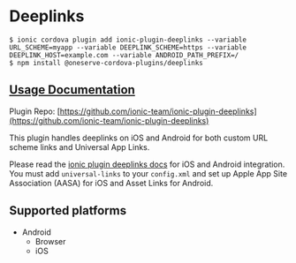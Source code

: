 # Deeplinks

```
$ ionic cordova plugin add ionic-plugin-deeplinks --variable URL_SCHEME=myapp --variable DEEPLINK_SCHEME=https --variable DEEPLINK_HOST=example.com --variable ANDROID_PATH_PREFIX=/
$ npm install @oneserve-cordova-plugins/deeplinks
```

## [Usage Documentation](https://oneserve.gitbook.io/oneserve-cordova-plugins/plugins/deeplinks/)

Plugin Repo: [https://github.com/ionic-team/ionic-plugin-deeplinks](https://github.com/ionic-team/ionic-plugin-deeplinks)

This plugin handles deeplinks on iOS and Android for both custom URL scheme links
and Universal App Links.

Please read the [ionic plugin deeplinks docs](https://github.com/ionic-team/ionic-plugin-deeplinks) for iOS and Android integration.
You must add `universal-links` to your `config.xml` and set up Apple App Site Association (AASA) for iOS and Asset Links for Android.

## Supported platforms

- Android
  - Browser
  - iOS
  


